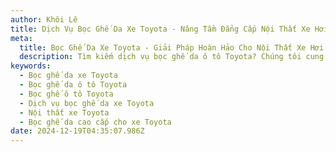 ```yaml
---
author: Khôi Lê
title: Dịch Vụ Bọc Ghế Da Xe Toyota - Nâng Tầm Đẳng Cấp Nội Thất Xe Hơi
meta:
  title: Bọc Ghế Da Xe Toyota - Giải Pháp Hoàn Hảo Cho Nội Thất Xe Hơi
  description: Tìm kiếm dịch vụ bọc ghế da ô tô Toyota? Chúng tôi cung cấp giải pháp bọc ghế da xe Toyota chất lượng cao, bền đẹp và thời trang, giúp nâng tầm đẳng cấp nội thất xe hơi của bạn.
keywords:
  - Bọc ghế da xe Toyota
  - Bọc ghế da ô tô Toyota
  - Bọc ghế ô tô Toyota
  - Dịch vụ bọc ghế da xe Toyota
  - Nội thất xe Toyota
  - Bọc ghế da cao cấp cho xe Toyota
date: 2024-12-19T04:35:07.986Z
---
```

